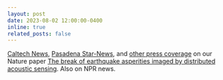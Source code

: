 ```yaml
---
layout: post
date: 2023-08-02 12:00:00-0400
inline: true
related_posts: false
---
```


[Caltech News](https://www.caltech.edu/about/news/fiber-optic-cables-detect-and-characterize-earthquakes), [Pasadena Star-News](https://www.pasadenastarnews.com/2023/08/02/caltech-researchers-say-fiber-optic-cables-can-detect-measure-earthquakes/), and [other press coverage](https://nature.altmetric.com/details/152273321/news) on our Nature paper [The break of earthquake asperities imaged by distributed acoustic sensing](https://www.nature.com/articles/s41586-023-06227-w). Also on NPR news.
